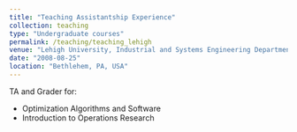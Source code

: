 ```yaml
---
title: "Teaching Assistantship Experience"
collection: teaching
type: "Undergraduate courses"
permalink: /teaching/teaching_lehigh
venue: "Lehigh University, Industrial and Systems Engineering Department"
date: "2008-08-25"
location: "Bethlehem, PA, USA"
---
```


TA and Grader for:
  * Optimization Algorithms and Software
  * Introduction to Operations Research
